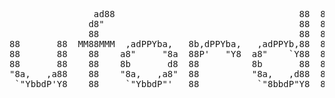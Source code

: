                                                                        
<pre>
                ad88                                   88  88           
               d8"                                     88  88           
               88                                      88  88           
88       88  MM88MMM  ,adPPYba,   8b,dPPYba,   ,adPPYb,88  88,dPPYba,   
88       88    88    a8"     "8a  88P'   "Y8  a8"    `Y88  88P'    "8a  
88       88    88    8b       d8  88          8b       88  88       d8  
"8a,   ,a88    88    "8a,   ,a8"  88          "8a,   ,d88  88b,   ,a8"  
 `"YbbdP'Y8    88     `"YbbdP"'   88           `"8bbdP"Y8  8Y"Ybbd8"'                                                     

</pre>
<!-- 

    (   )            )          (    (             (        )          (
  ` )  /(         ( /(      )   )\   )\   (        )\    ( /(     (    )\ )
   ( )(_))   (    )\())  ( /(  ((_) ((_)  )\ )   (((_)   )\())   ))\  (()/(   (
  (_(_())    )\  (_))/   )(_))  _    _   (()/(   )\___  ((_)\   /((_)  /(_))  )\
  |_   _|   ((_) | |_   ((_)_  | |  | |   )(_)) ((/ __| | |(_) (_))   (_) _| ((_)
    | |    / _ \ |  _|  / _` | | |  | |  | || |  | (__  | ' \  / -_)   |  _| (_-<
    |_|    \___/  \__|  \__,_| |_|  |_|   \_, |   \___| |_||_| \___|   |_|   /__/
                                          |__/

-->




<!--
<img border="0" width="50%" height="164" align="left" src="https://github-readme-stats.vercel.app/api?username=JRetza&include_all_commits=true&count_private=true&show_icons=true&hide=stars" />

-->



